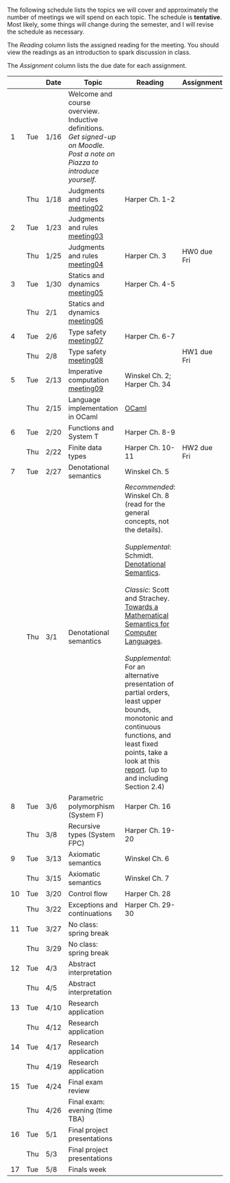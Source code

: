 The following schedule lists the topics we will cover and approximately the number of meetings we will spend on each topic. The schedule is **tentative**. Most likely, some things will change during the semester, and I will revise the schedule as necessary.

The _Reading_ column lists the assigned reading for the meeting. You should view the readings as an introduction to spark discussion in class.

The _Assignment_ column lists the due date for each assignment.

|  |  | Date | Topic | Reading | Assignment |
|----|-----|------|-------------------------------------------------------------------------------------------------------------------------------|------------------|-------------|
| 1 | Tue | 1/16 | Welcome and course overview. Inductive definitions.<br/>*Get signed-up on Moodle.*<br/>*Post a note on Piazza to introduce yourself.* |  |  |
|  | Thu | 1/18 | Judgments and rules<br/>[meeting02] | Harper Ch. 1-2 |  |
| 2 | Tue | 1/23 | Judgments and rules<br/>[meeting03] |  |  |
|  | Thu | 1/25 | Judgments and rules<br/>[meeting04] | Harper Ch. 3 | HW0 due Fri |
| 3 | Tue | 1/30 | Statics and dynamics<br/>[meeting05] | Harper Ch. 4-5 |  |
|  | Thu | 2/1 | Statics and dynamics<br/>[meeting06] |  |  |
| 4 | Tue | 2/6 | Type safety<br/>[meeting07] | Harper Ch. 6-7 |  |
|  | Thu | 2/8 | Type safety<br/>[meeting08] |  | HW1 due Fri |
| 5 | Tue | 2/13 | Imperative computation<br/>[meeting09] | Winskel Ch. 2; Harper Ch. 34 |  |
|  | Thu | 2/15 | Language implementation in OCaml | [OCaml](.#ocaml) |  |
| 6 | Tue | 2/20 | Functions and System T | Harper Ch. 8-9 |  |
|  | Thu | 2/22| Finite data types | Harper Ch. 10-11 | HW2 due Fri |
| 7 | Tue | 2/27 | Denotational semantics | Winskel Ch. 5 |  |
|  | Thu | 3/1 | Denotational semantics | _Recommended_: Winskel Ch. 8 (read for the general concepts, not the details).<br/><br/>_Supplemental_: Schmidt. [Denotational Semantics].<br/><br/>_Classic_: Scott and Strachey. [Towards a Mathematical Semantics for Computer Languages].<br/><br/>_Supplemental_: For an alternative presentation of partial orders, least upper bounds, monotonic and continuous functions, and least fixed points, take a look at this [report][A Denotational Semantics for Dataflow with Firing]. (up to and including Section 2.4) |  |
| 8 | Tue | 3/6 | Parametric polymorphism (System F) | Harper Ch. 16 |  |
|  | Thu | 3/8 | Recursive types (System FPC) | Harper Ch. 19-20 |  |
| 9 | Tue | 3/13 | Axiomatic semantics | Winskel Ch. 6 |  |
|  | Thu | 3/15 | Axiomatic semantics | Winskel Ch. 7 |  |
| 10 | Tue | 3/20 | Control flow | Harper Ch. 28 |  |
|  | Thu | 3/22 | Exceptions and continuations | Harper Ch. 29-30 |  |
| 11 | Tue | 3/27 | No class: spring break |  |  |
|  | Thu | 3/29 | No class: spring break |  |  |
| 12 | Tue | 4/3 | Abstract interpretation |  |  |
|  | Thu | 4/5 | Abstract interpretation |  |  |
| 13 | Tue | 4/10 | Research application |  |  |
|  | Thu | 4/12 | Research application |  |  |
| 14 | Tue | 4/17 | Research application |  |  |
|  | Thu | 4/19 | Research application |  |  |
| 15 | Tue | 4/24 | Final exam review |  |  |
|  | Thu | 4/26 | Final exam: evening (time TBA) |  |  |
| 16 | Tue | 5/1 | Final project presentations |  |  |
|  | Thu | 5/3 | Final project presentations |  |  |
| 17 | Tue | 5/8 | Finals week |  |  |

[meeting02]: meetings/meeting02.class.pdf
[meeting03]: meetings/meeting03.class.pdf
[meeting04]: meetings/meeting04.class.pdf
[meeting05]: meetings/meeting05.class.pdf
[meeting06]: meetings/meeting06.class.pdf
[meeting07]: meetings/meeting07.class.pdf
[meeting08]: meetings/meeting08.class.pdf
[meeting09]: meetings/meeting09.class.pdf

[Denotational Semantics]: https://www.cs.colorado.edu/~bec/courses/csci5535/reading/densem.pdf
[Towards a Mathematical Semantics for Computer Languages]: https://www.cs.colorado.edu/~bec/courses/csci5535/reading/PRG06.pdf
[A Denotational Semantics for Dataflow with Firing]: https://www.cs.colorado.edu/~bec/courses/csci5535/reading/lee-denote.pdf
